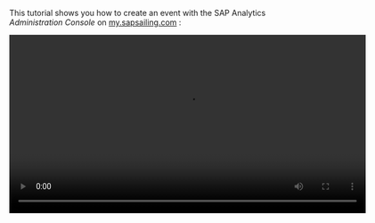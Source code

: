 This tutorial shows you how to create an event with the SAP Analytics *Administration Console* on [my.sapsailing.com](https://my.sapsailing.com/gwt/Home.html) :

<video controls="true" width="640" src="https://sapsailing-documentation.s3-eu-west-1.amazonaws.com/adminconsole/CreatingYourFirstEvent.mp4" type="video/mp4">
  Your browser does not support the video tag.
</video>